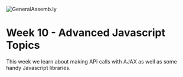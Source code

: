 ![GeneralAssemb.ly](https://github.com/generalassembly/ga-ruby-on-rails-for-devs/raw/master/images/ga.png "GeneralAssemb.ly")

# Week 10 - Advanced Javascript Topics

This week we learn about making API calls with AJAX as well as some handy Javascript libraries.
